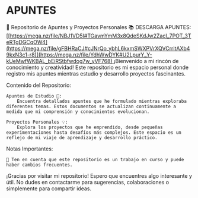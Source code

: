 # APUNTES 
🚀 Repositorio de Apuntes y Proyectos Personales 📚
 DESCARGA APUNTES: [[[https://mega.nz/file/NBJ1VD5I#TGavmYmM3x8QdeSKdJw2ZacI_7POT_3TeRTgDGCqOW4](https://mega.nz/file/gFBHRaCJ#cJNrQo_ybhL6kxmSWXPVrXQVCrritAXb49kxN3c1-r8)](https://mega.nz/file/YdhWwDYK#U2LpurY_Y-kUeMwfWKBAL_bEiRStbfwdog7w_yVF768)
](https://mega.nz/file/YdhWwDYK#U2LpurY_Y-kUeMwfWKBAL_bEiRStbfwdog7w_yVF768)
¡Bienvenido a mi rincón de conocimiento y creatividad! Este repositorio es mi espacio personal donde registro mis apuntes mientras estudio y desarrollo proyectos fascinantes.

Contenido del Repositorio:

    Apuntes de Estudio 📖:
        Encuentra detallados apuntes que he formulado mientras exploraba diferentes temas. Estos documentos se actualizan continuamente a medida que mi comprensión y conocimientos evolucionan.

    Proyectos Personales 💡:
        Explora los proyectos que he emprendido, desde pequeñas experimentaciones hasta desafíos más complejos. Este espacio es un reflejo de mi viaje de aprendizaje y desarrollo práctico.

Notas Importantes:

    🚨 Ten en cuenta que este repositorio es un trabajo en curso y puede haber cambios frecuentes.

¡Gracias por visitar mi repositorio! Espero que encuentres algo interesante y útil. No dudes en contactarme para sugerencias, colaboraciones o simplemente para compartir ideas.
